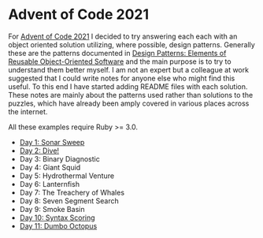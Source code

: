 # Advent of Code 2021

For [Advent of Code 2021](https://adventofcode.com/2021) I decided to try
answering each each with an object oriented solution utilizing, where possible,
design patterns. Generally these are the patterns documented in
[Design Patterns: Elements of Reusable Object-Oriented Software](https://en.wikipedia.org/wiki/Design_Patterns)
and the main purpose is to try to understand them better myself. I am not an
expert but a colleague at work suggested that I could write notes for anyone
else who might find this useful. To this end I have started adding README files
with each solution. These notes are mainly about the patterns used rather than
solutions to the puzzles, which have already been amply covered in various
places across the internet.

All these examples require Ruby >= 3.0.

* [Day 1: Sonar Sweep](01/)
* [Day 2: Dive!](02/)
* Day 3: Binary Diagnostic
* Day 4: Giant Squid
* Day 5: Hydrothermal Venture
* Day 6: Lanternfish
* Day 7: The Treachery of Whales
* Day 8: Seven Segment Search
* Day 9: Smoke Basin
* [Day 10: Syntax Scoring](10/)
* [Day 11: Dumbo Octopus](11/)
